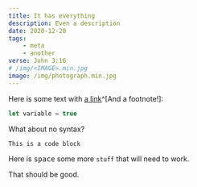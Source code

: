 ```yaml
---
title: It has everything
description: Even a description
date: 2020-12-20
tags:
    - meta
    - another
verse: John 3:16
# /img/<IMAGE>.min.jpg
image: /img/photograph.min.jpg
---
```


Here is some text with [a link](https://seanmcp.com)^[And a footnote!]:

```js
let variable = true
```

What about no syntax?

```
This is a code block
```

Here is <kbd>space</kbd> some more `stuff` that will need to work.

That should be good.